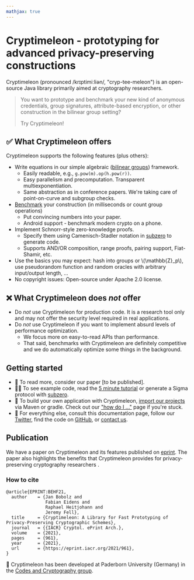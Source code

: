 ```yaml
---
mathjax: true
---
```


# Cryptimeleon - prototyping for advanced privacy-preserving constructions


Cryptimeleon (pronounced /krɪptimiːliən/, "cryp-tee-meleon") is an open-source Java library primarily aimed at cryptography researchers. 

> You want to prototype and benchmark your new kind of anonymous credentials, group signatures, attribute-based encryption, or other construction in the bilinear group setting? 
> 
> Try Cryptimeleon!

## ✅ What Cryptimeleon offers
Cryptimeleon supports the following features (plus others):
- Write equations in our simple algebraic ([bilinear groups](docs/bilinear-groups.html)) framework.
  - Easily readable, e.g., `g.pow(m).op(h.pow(r))`.
  - Easy parallelism and precomputation. Transparent multiexponentiation.
  - Same abstraction as in conference papers. We're taking care of point-on-curve and subgroup checks.
- [Benchmark](docs/benchmarking.html) your construction (in milliseconds or count group operations)
  - Put convincing numbers into your paper.
  - Android support - benchmark modern crypto on a phone.
- Implement Schnorr-style zero-knowledge proofs.
  - Specify them using Camenisch-Stadler notation in [subzero](https://cptml.org/subzero) to generate code.
  - Supports AND/OR composition, range proofs, pairing support, Fiat-Shamir, etc.
- Use the basics you may expect: hash into groups or \\(\mathbb{Z}_p\\), use pseudorandom function and random oracles with arbitrary input/output length, ...
- No copyright issues: Open-source under Apache 2.0 license.

## ❌ What Cryptimeleon does _not_ offer

- Do *not* use Cryptimeleon for production code. It is a research tool only and may not offer the security level required in real applications.
- Do *not* use Cryptimeleon if you want to implement absurd levels of performance optimization.
  - We focus more on easy-to-read APIs than performance. 
  - That said, benchmarks with Cryptimeleon are definitely competitive and we do automatically optimize some things in the background.

## Getting started
- 🙋 To read more, consider our paper [to be published].
- 🧑‍💻 To see example code, read the [5 minute tutorial](/getting-started/5-minute-tutorial.html) or generate a Sigma protocol with [subzero](https://cptml.org/subzero).
- 👷 To build your own application with Cryptimeleon, [import our projects](/getting-started/first-steps.html) via Maven or gradle. Check out our ["how do I ..."](/docs/how-do-I.html) page if you're stuck.
- 🧙 For everything else, consult this documentation page, follow our [Twitter](https://twitter.com/cryptimeleon), find the code on [GitHub](https://github.com/cryptimeleon), or [contact us](mailto:contactus@cryptimeleon.org).


## Publication
We have a paper on Cryptimeleon and its features published on [eprint](https://eprint.iacr.org/2021/961). The paper also highlights the benefits that Cryptimeleon provides for privacy-preserving cryptography researchers .

### How to cite
```
@article{EPRINT:BEHF21,
  author    = {Jan Bobolz and
               Fabian Eidens and
               Raphael Heitjohann and
               Jeremy Fell},
  title     = {Cryptimeleon: A Library for Fast Prototyping of Privacy-Preserving Cryptographic Schemes},
  journal   = {{IACR} Cryptol. ePrint Arch.},
  volume    = {2021},
  pages     = {961},
  year      = {2021},
  url       = {https://eprint.iacr.org/2021/961},
}
```


🏫 Cryptimeleon has been developed at Paderborn University (Germany) in the [Codes and Cryptography group](https://cs.uni-paderborn.de/en/cuk).

